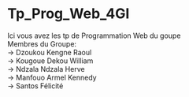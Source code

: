 # Tp_Prog_Web_4GI
Ici vous avez les tp de Programmation Web du goupe              
Membres du Groupe:       
-> Dzoukou Kengne Raoul         
-> Kougoue Dekou William       
-> Ndzala Ndzala Herve        
-> Manfouo Armel Kennedy            
-> Santos Félicité
